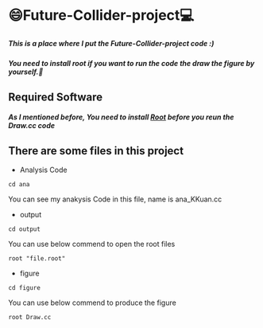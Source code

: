 # :smile:Future-Collider-project:computer:
##### This is a place where I put the Future-Collider-project code :)

##### You need to install root if you want to run the code the draw the figure by yourself.:muscle:

## Required Software
##### As I mentioned before, You need to install [Root](https://root.cern/install/) before you reun the Draw.cc code

## There are some files in this project 

* Analysis Code
```
cd ana
```
You can see my anakysis Code in this file, name is ana_KKuan.cc

* output 
```
cd output
```
You can use below commend to open the root files
```
root "file.root"
```
* figure
```
cd figure
```
You can use below commend to produce the figure
```
root Draw.cc
```
